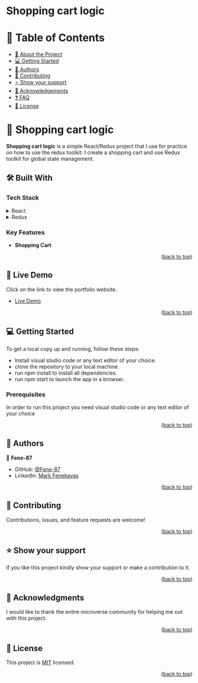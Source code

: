 # Shopping cart logic
<a name="readme-top"></a>

<!-- TABLE OF CONTENTS -->

# 📗 Table of Contents

- [📖 About the Project](#about-project)
- [💻 Getting Started](#getting-started)
- [👥 Authors](#authors)
- [🤝 Contributing](#contributing)
- [⭐️ Show your support](#support)
- [🙏 Acknowledgements](#acknowledgements)
- [❓ FAQ](#faq)
- [📝 License](#license)


# 📖 Shopping cart logic <a name="about-project"></a>

**Shopping cart logic** is a simple React/Redux project that I use for practice on how to use the redux toolkit. I create a shopping cart and use Redux toolkit for global state management.
## 🛠 Built With <a name="built-with"></a>

### Tech Stack <a name="tech-stack"></a>

<details>
  <summary>React</summary>
  <ul>
    <li><a href="https://reactjs.org/">reactjs.org</a></li>
  </ul>
</details>

<details>
  <summary>Redux</summary>
  <ul>
    <li><a href="https://redux.js.org/">reduxjs.org</a></li>
  </ul>
</details>

<!-- Features -->

### Key Features <a name="key-features"></a>

- **Shopping Cart**

<p align="right">(<a href="#readme-top">back to top</a>)</p>

<!-- LIVE DEMO -->

## 🚀 Live Demo <a name="live-demo"></a>

Click on the link to view the portfolio website.

- [Live Demo](https://shopping-cart-logic.onrender.com)

<p align="right">(<a href="#readme-top">back to top</a>)</p>

<!-- GETTING STARTED -->

## 💻 Getting Started <a name="getting-started"></a>

To get a local copy up and running, follow these steps:
- Install visual studio code or any text editor of your choice.
- clone the repository to your local machine.
- run npm install to install all dependencies.
- run npm start to launch the app in a browser.

### Prerequisites

In order to run this project you need visual studio code or any text editor of your choice

<p align="right">(<a href="#readme-top">back to top</a>)</p>

<!-- AUTHORS -->

## 👥 Authors <a name="authors"></a>

👤 **Fene-87**

- GitHub: [@Fene-87](https://github.com/Fene-87)
- LinkedIn: [Mark Fenekayas](https://www.linkedin.com/in/mark-fenekayas-67378220b/)

<p align="right">(<a href="#readme-top">back to top</a>)</p>

<!-- FUTURE FEATURES -->

<!-- CONTRIBUTING -->

## 🤝 Contributing <a name="contributing"></a>

Contributions, issues, and feature requests are welcome!

<p align="right">(<a href="#readme-top">back to top</a>)</p>

<!-- SUPPORT -->

## ⭐️ Show your support <a name="support"></a>


If you like this project kindly show your support or make a contribution to it.

<p align="right">(<a href="#readme-top">back to top</a>)</p>

<!-- ACKNOWLEDGEMENTS -->

## 🙏 Acknowledgments <a name="acknowledgements"></a>

I would like to thank the entire microverse community for helping me out with this project.

<p align="right">(<a href="#readme-top">back to top</a>)</p>

<!-- LICENSE -->

## 📝 License <a name="license"></a>

This project is [MIT](./LICENSE) licensed.

<p align="right">(<a href="#readme-top">back to top</a>)</p>
